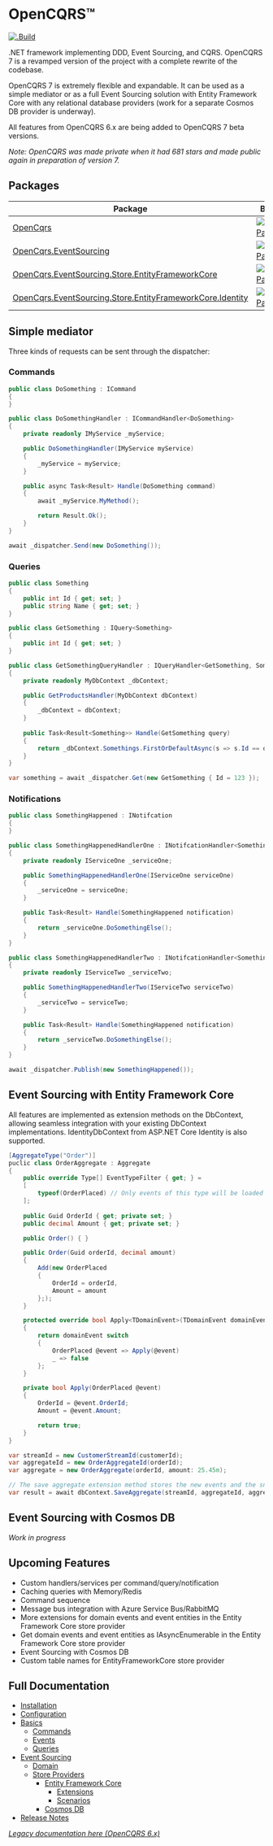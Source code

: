 # OpenCQRS&trade;

[![.Build](https://github.com/OpenCQRS/OpenCQRS/actions/workflows/build.yml/badge.svg)](https://github.com/OpenCQRS/OpenCQRS/actions/workflows/build.yml)

.NET framework implementing DDD, Event Sourcing, and CQRS. OpenCQRS 7 is a revamped version of the project with a complete rewrite of the codebase. 

OpenCQRS 7 is extremely flexible and expandable. It can be used as a simple mediator or as a full Event Sourcing solution with Entity Framework Core with any relational database providers (work for a separate Cosmos DB provider is underway).

All features from OpenCQRS 6.x are being added to OpenCQRS 7 beta versions.

_Note: OpenCQRS was made private when it had 681 stars and made public again in preparation of version 7._

## Packages

| Package                                                                                                                                               | Beta 3                                                                                                                                                          |
|-------------------------------------------------------------------------------------------------------------------------------------------------------|-----------------------------------------------------------------------------------------------------------------------------------------------------------------|
| [OpenCqrs](https://www.nuget.org/packages/OpenCqrs)                                                                                                   | [![Nuget Package](https://img.shields.io/badge/nuget-7.0.0-blue.svg)](https://www.nuget.org/packages/OpenCqrs)                                                  |
| [OpenCqrs.EventSourcing](https://www.nuget.org/packages/OpenCqrs.EventSourcing)                                                                       | [![Nuget Package](https://img.shields.io/badge/nuget-7.0.0-blue.svg)](https://www.nuget.org/packages/OpenCqrs.EventSourcing)                                    |
| [OpenCqrs.EventSourcing.Store.EntityFrameworkCore](https://www.nuget.org/packages/OpenCqrs.EventSourcing.Store.EntityFrameworkCore)                   | [![Nuget Package](https://img.shields.io/badge/nuget-7.0.0-blue.svg)](https://www.nuget.org/packages/OpenCqrs.EventSourcing.Store.EntityFrameworkCore)          |
| [OpenCqrs.EventSourcing.Store.EntityFrameworkCore.Identity](https://www.nuget.org/packages/OpenCqrs.EventSourcing.Store.EntityFrameworkCore.Identity) | [![Nuget Package](https://img.shields.io/badge/nuget-7.0.0-blue.svg)](https://www.nuget.org/packages/OpenCqrs.EventSourcing.Store.EntityFrameworkCore.Identity) |

## Simple mediator

Three kinds of requests can be sent through the dispatcher:

### Commands

```C#
public class DoSomething : ICommand
{
}

public class DoSomethingHandler : ICommandHandler<DoSomething>
{
    private readonly IMyService _myService;

    public DoSomethingHandler(IMyService myService)
    {
        _myService = myService;
    }

    public async Task<Result> Handle(DoSomething command)
    {
        await _myService.MyMethod();

        return Result.Ok();
    }
}

await _dispatcher.Send(new DoSomething());
```

### Queries

```C#
public class Something
{
    public int Id { get; set; }
    public string Name { get; set; }
}

public class GetSomething : IQuery<Something>
{
    public int Id { get; set; }
}

public class GetSomethingQueryHandler : IQueryHandler<GetSomething, Something>
{
    private readonly MyDbContext _dbContext;

    public GetProductsHandler(MyDbContext dbContext)
    {
        _dbContext = dbContext;
    }
        
    public Task<Result<Something>> Handle(GetSomething query)
    {
        return _dbContext.Somethings.FirstOrDefaultAsync(s => s.Id == query.Id);
    }
}

var something = await _dispatcher.Get(new GetSomething { Id = 123 });
```

### Notifications

```C#
public class SomethingHappened : INotifcation
{
}

public class SomethingHappenedHandlerOne : INotifcationHandler<SomethingHappened>
{
    private readonly IServiceOne _serviceOne;

    public SomethingHappenedHandlerOne(IServiceOne serviceOne)
    {
        _serviceOne = serviceOne;
    }

    public Task<Result> Handle(SomethingHappened notification)
    {
        return _serviceOne.DoSomethingElse();
    }
}

public class SomethingHappenedHandlerTwo : INotifcationHandler<SomethingHappened>
{
    private readonly IServiceTwo _serviceTwo;

    public SomethingHappenedHandlerTwo(IServiceTwo serviceTwo)
    {
        _serviceTwo = serviceTwo;
    }

    public Task<Result> Handle(SomethingHappened notification)
    {
        return _serviceTwo.DoSomethingElse();
    }
}

await _dispatcher.Publish(new SomethingHappened());
```

## Event Sourcing with Entity Framework Core

All features are implemented as extension methods on the DbContext, allowing seamless integration with your existing DbContext implementations. IdentityDbContext from ASP.NET Core Identity is also supported.

```C#
[AggregateType("Order")]
puclic class OrderAggregate : Aggregate
{
    public override Type[] EventTypeFilter { get; } =
    [
        typeof(OrderPlaced) // Only events of this type will be loaded for the aggregate from the event stream
    ];
        
    public Guid OrderId { get; private set; }
    public decimal Amount { get; private set; }

    public Order() { }

    public Order(Guid orderId, decimal amount)
    {
        Add(new OrderPlaced
        {
            OrderId = orderId,
            Amount = amount
        };);
    }

    protected override bool Apply<TDomainEvent>(TDomainEvent domainEvent)
    {
        return domainEvent switch
        {
            OrderPlaced @event => Apply(@event)
            _ => false
        };
    }

    private bool Apply(OrderPlaced @event)
    {
        OrderId = @event.OrderId;
        Amount = @event.Amount;

        return true;
    }
}

var streamId = new CustomerStreamId(customerId);
var aggregateId = new OrderAggregateId(orderId);
var aggregate = new OrderAggregate(orderId, amount: 25.45m);

// The save aggregate extension method stores the new events and the snapshot of the aggregate to the latest state
var result = await dbContext.SaveAggregate(streamId, aggregateId, aggregate, expectedEventSequence: 0);
```

## Event Sourcing with Cosmos DB

_Work in progress_

## Upcoming Features

- Custom handlers/services per command/query/notification
- Caching queries with Memory/Redis
- Command sequence
- Message bus integration with Azure Service Bus/RabbitMQ
- More extensions for domain events and event entities in the Entity Framework Core store provider
- Get domain events and event entities as IAsyncEnumerable in the Entity Framework Core store provider
- Event Sourcing with Cosmos DB
- Custom table names for EntityFrameworkCore store provider

## Full Documentation

- [Installation](docs/Installation.md)
- [Configuration](docs/Configuration.md)
- [Basics](docs/Basics.md)
  - [Commands](docs/Commands.md)
  - [Events](docs/Events.md)
  - [Queries](docs/Queries.md)
- [Event Sourcing](docs/Event-Sourcing.md)
  - [Domain](docs/Domain.md)
  - [Store Providers](docs/Store-Providers.md)
    - [Entity Framework Core](docs/Entity-Framework-Core.md)
      - [Extensions](docs/Entity-Framework-Core-Extensions.md)
      - [Scenarios](docs/Entity-Framework-Core-Scenarios.md)
    - [Cosmos DB](docs/Cosmos.md)
- [Release Notes](docs/Release-Notes.md)

_[Legacy documentation here (OpenCQRS 6.x)](docs-6.x/index.md)_
